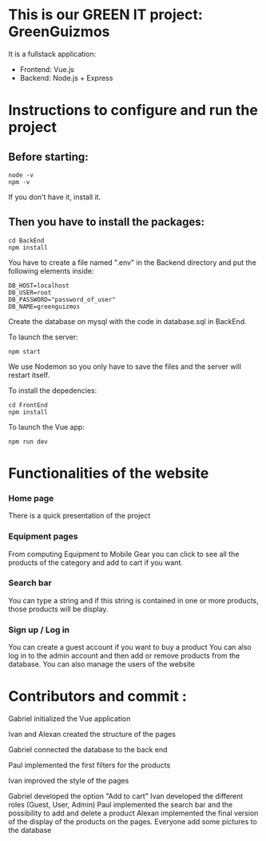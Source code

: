 # This is our GREEN IT project: GreenGuizmos

It is a fullstack application:

- Frontend: Vue.js
- Backend: Node.js + Express
# Instructions to configure and run the project 
## Before starting:

```ssh
node -v
npm -v
```

If you don't have it, install it.

## Then you have to install the packages:

```ssh
cd BackEnd
npm install
```

You have to create a file named ".env" in the Backend directory and put the following elements inside:

```ssh
DB_HOST=localhost
DB_USER=root
DB_PASSWORD="password_of_user"
DB_NAME=greenguizmos
```

Create the database on mysql with the code in database.sql in BackEnd.

To launch the server:

```ssh
npm start
```

We use Nodemon so you only have to save the files and the server will restart itself.

To install the depedencies:

```ssh
cd FrontEnd
npm install
```

To launch the Vue app:

```ssh
npm run dev
```

# Functionalities of the website

### Home page
There is a quick presentation of the project

### Equipment pages
From computing Equipment to Mobile Gear you can click to see all the products of the category and add to cart if you want.

### Search bar 
You can type a string and if this string is contained in one or more products, those products will be display.

### Sign up / Log in
You can create a guest account if you want to buy a product
You can also log in to the admin account and then add or remove products from the database. You can also manage the users of the website

# Contributors and commit : 

Gabriel initialized the Vue application

Ivan and Alexan created the structure of the pages

Gabriel connected the database to the back end

Paul implemented the first filters for the products

Ivan improved the style of the pages 

Gabriel developed the option "Add to cart"
Ivan developed the different roles (Guest, User, Admin)
Paul implemented the search bar and the possibility to add and delete a product
Alexan implemented the final version of the display of the products on the pages.
Everyone add some pictures to the database
